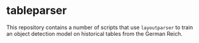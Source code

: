 # tableparser

This repository contains a number of scripts that use `layoutparser` to train an object detection model on historical tables from the German Reich. 
